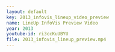 ```yaml
---
layout: default
key: 2013_infovis_lineup_video_preview
name: LineUp InfoVis Preview Video
year: 2013
youtube-id: ri3ccKuUBYU
file: 2013_infovis_lineup_preview.mp4
---
```

